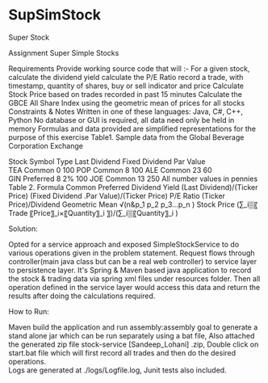 # SupSimStock
Super Stock

Assignment Super Simple Stocks

Requirements
	Provide working source code that will :-
	For a given stock, 
	calculate the dividend yield
	calculate the P/E Ratio
	record a trade, with timestamp, quantity of shares, buy or sell indicator and price
	Calculate Stock Price based on trades recorded in past 15 minutes
	Calculate the GBCE All Share Index using the geometric mean of prices for all stocks
Constraints & Notes
	Written in one of these languages:
	Java, C#, C++, Python
	No database or GUI is required, all data need only be held in memory
	Formulas and data provided are simplified representations for the purpose of this exercise
Table1. Sample data from the Global Beverage Corporation Exchange

Stock Symbol	Type	Last Dividend	Fixed Dividend	Par Value	
TEA	Common	0		100	
POP	Common	8		100	
ALE	Common	23		60	
GIN	Preferred	8	2%	100	
JOE	Common	13		250	
All number values in pennies
Table 2. Formula
	Common	Preferred
Dividend Yield	(Last Dividend)/(Ticker Price)	(Fixed Dividend .Par Value)/(Ticker Price)
P/E Ratio	(Ticker Price)/Dividend
Geometric Mean	√(n&p_1 p_2 p_3…p_n )
Stock Price	(∑_i▒〖 Trade 〖Price〗_i×〖Quantity〗_i 〗)/(∑_i▒〖Quantity〗_i )

Solution:

Opted for a service approach and exposed SimpleStockService to do various operations given in the problem statement. Request flows through controller(main java class but can be a real web controller) to service layer to persistence layer.
It's Spring & Maven based java application to record the stock & trading data via spring xml files under resources folder.
Then all operation defined in the service layer would access this data and return the results after doing the calculations required.

How to Run:

Maven build the application and run assembly:assembly goal to generate a stand alone jar which can be run separately using a bat file, Also attached the generated zip file stock-service [Sandeep_Lohani] .zip, 
Double click on start.bat file which will first record all trades and then do the desired operations.  
Logs are generated at ./logs/Logfile.log, Junit tests also included.




  

